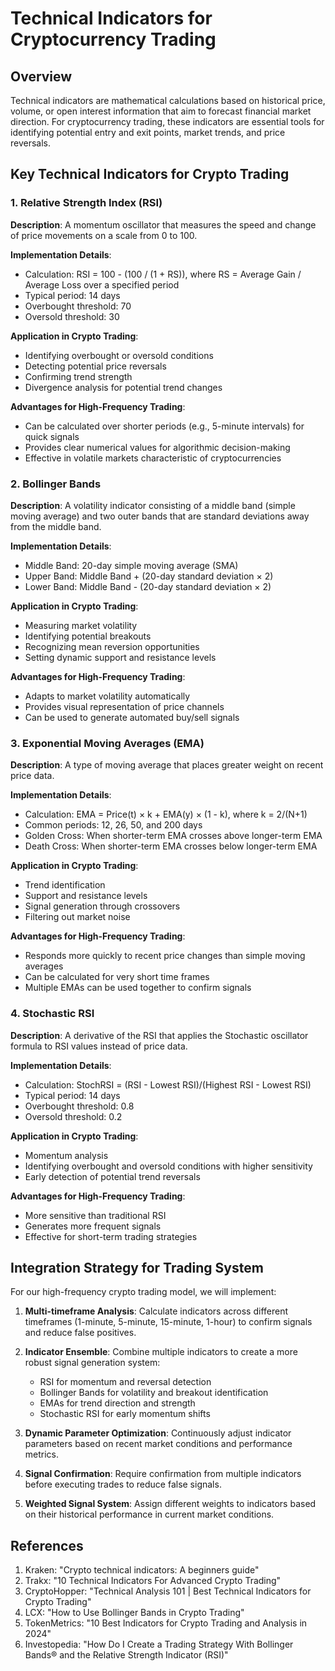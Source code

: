 # Technical Indicators for Cryptocurrency Trading

## Overview

Technical indicators are mathematical calculations based on historical price, volume, or open interest information that aim to forecast financial market direction. For cryptocurrency trading, these indicators are essential tools for identifying potential entry and exit points, market trends, and price reversals.

## Key Technical Indicators for Crypto Trading

### 1. Relative Strength Index (RSI)

**Description**: A momentum oscillator that measures the speed and change of price movements on a scale from 0 to 100.

**Implementation Details**:
- Calculation: RSI = 100 - (100 / (1 + RS)), where RS = Average Gain / Average Loss over a specified period
- Typical period: 14 days
- Overbought threshold: 70
- Oversold threshold: 30

**Application in Crypto Trading**:
- Identifying overbought or oversold conditions
- Detecting potential price reversals
- Confirming trend strength
- Divergence analysis for potential trend changes

**Advantages for High-Frequency Trading**:
- Can be calculated over shorter periods (e.g., 5-minute intervals) for quick signals
- Provides clear numerical values for algorithmic decision-making
- Effective in volatile markets characteristic of cryptocurrencies

### 2. Bollinger Bands

**Description**: A volatility indicator consisting of a middle band (simple moving average) and two outer bands that are standard deviations away from the middle band.

**Implementation Details**:
- Middle Band: 20-day simple moving average (SMA)
- Upper Band: Middle Band + (20-day standard deviation × 2)
- Lower Band: Middle Band - (20-day standard deviation × 2)

**Application in Crypto Trading**:
- Measuring market volatility
- Identifying potential breakouts
- Recognizing mean reversion opportunities
- Setting dynamic support and resistance levels

**Advantages for High-Frequency Trading**:
- Adapts to market volatility automatically
- Provides visual representation of price channels
- Can be used to generate automated buy/sell signals

### 3. Exponential Moving Averages (EMA)

**Description**: A type of moving average that places greater weight on recent price data.

**Implementation Details**:
- Calculation: EMA = Price(t) × k + EMA(y) × (1 - k), where k = 2/(N+1)
- Common periods: 12, 26, 50, and 200 days
- Golden Cross: When shorter-term EMA crosses above longer-term EMA
- Death Cross: When shorter-term EMA crosses below longer-term EMA

**Application in Crypto Trading**:
- Trend identification
- Support and resistance levels
- Signal generation through crossovers
- Filtering out market noise

**Advantages for High-Frequency Trading**:
- Responds more quickly to recent price changes than simple moving averages
- Can be calculated for very short time frames
- Multiple EMAs can be used together to confirm signals

### 4. Stochastic RSI

**Description**: A derivative of the RSI that applies the Stochastic oscillator formula to RSI values instead of price data.

**Implementation Details**:
- Calculation: StochRSI = (RSI - Lowest RSI)/(Highest RSI - Lowest RSI)
- Typical period: 14 days
- Overbought threshold: 0.8
- Oversold threshold: 0.2

**Application in Crypto Trading**:
- Momentum analysis
- Identifying overbought and oversold conditions with higher sensitivity
- Early detection of potential trend reversals

**Advantages for High-Frequency Trading**:
- More sensitive than traditional RSI
- Generates more frequent signals
- Effective for short-term trading strategies

## Integration Strategy for Trading System

For our high-frequency crypto trading model, we will implement:

1. **Multi-timeframe Analysis**: Calculate indicators across different timeframes (1-minute, 5-minute, 15-minute, 1-hour) to confirm signals and reduce false positives.

2. **Indicator Ensemble**: Combine multiple indicators to create a more robust signal generation system:
   - RSI for momentum and reversal detection
   - Bollinger Bands for volatility and breakout identification
   - EMAs for trend direction and strength
   - Stochastic RSI for early momentum shifts

3. **Dynamic Parameter Optimization**: Continuously adjust indicator parameters based on recent market conditions and performance metrics.

4. **Signal Confirmation**: Require confirmation from multiple indicators before executing trades to reduce false signals.

5. **Weighted Signal System**: Assign different weights to indicators based on their historical performance in current market conditions.

## References

1. Kraken: "Crypto technical indicators: A beginners guide"
2. Trakx: "10 Technical Indicators For Advanced Crypto Trading"
3. CryptoHopper: "Technical Analysis 101 | Best Technical Indicators for Crypto Trading"
4. LCX: "How to Use Bollinger Bands in Crypto Trading"
5. TokenMetrics: "10 Best Indicators for Crypto Trading and Analysis in 2024"
6. Investopedia: "How Do I Create a Trading Strategy With Bollinger Bands® and the Relative Strength Indicator (RSI)"
